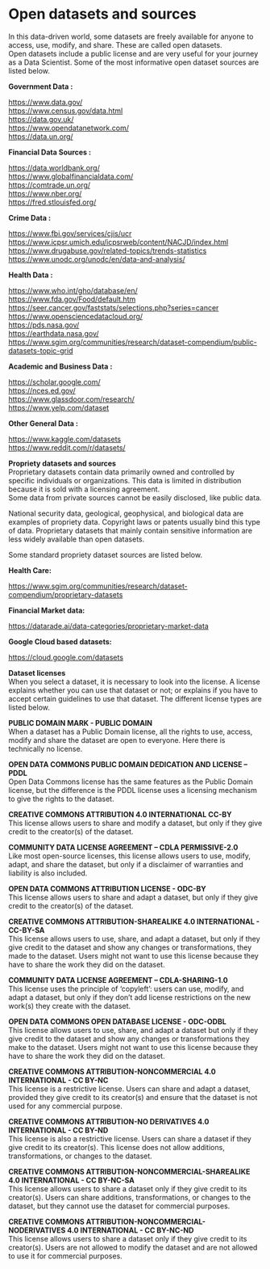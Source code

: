 # Open datasets and sources
In this data-driven world, some datasets are freely available for anyone to access, use, modify, and share. These are called open datasets.       
Open datasets include a public license and are very useful for your journey as a Data Scientist. Some of the most informative open dataset sources are listed below.         

**Government Data :**        

https://www.data.gov/           
https://www.census.gov/data.html                                  
https://data.gov.uk/                                   
https://www.opendatanetwork.com/                           
https://data.un.org/  

**Financial Data Sources :**                                 

https://data.worldbank.org/                    
https://www.globalfinancialdata.com/               
https://comtrade.un.org/                                    
https://www.nber.org/                                                 
https://fred.stlouisfed.org/                               

**Crime Data :**                       

https://www.fbi.gov/services/cjis/ucr     
https://www.icpsr.umich.edu/icpsrweb/content/NACJD/index.html                
https://www.drugabuse.gov/related-topics/trends-statistics            
https://www.unodc.org/unodc/en/data-and-analysis/                  

**Health Data :**                     

https://www.who.int/gho/database/en/      
https://www.fda.gov/Food/default.htm                       
https://seer.cancer.gov/faststats/selections.php?series=cancer                
https://www.opensciencedatacloud.org/               
https://pds.nasa.gov/              
https://earthdata.nasa.gov/                         
https://www.sgim.org/communities/research/dataset-compendium/public-datasets-topic-grid                                     

**Academic and Business Data :**                 

https://scholar.google.com/  
https://nces.ed.gov/                    
https://www.glassdoor.com/research/            
https://www.yelp.com/dataset                          

**Other General Data :**           

https://www.kaggle.com/datasets          
https://www.reddit.com/r/datasets/                                     

**Propriety datasets and sources**              
Proprietary datasets contain data primarily owned and controlled by specific individuals or organizations. This data is limited in distribution because it is sold with a licensing agreement.           
Some data from private sources cannot be easily disclosed, like public data.         

National security data, geological, geophysical, and biological data are examples of propriety data. Copyright laws or patents usually bind this type of data. Proprietary datasets that mainly contain sensitive information are less widely available than open datasets.

Some standard propriety dataset sources are listed below.

**Health Care:**

https://www.sgim.org/communities/research/dataset-compendium/proprietary-datasets

**Financial Market data:**

https://datarade.ai/data-categories/proprietary-market-data

**Google Cloud based datasets:**

https://cloud.google.com/datasets

**Dataset licenses**                
When you select a dataset, it is necessary to look into the license. A license explains whether you can use that dataset or not; or explains if you have to accept certain guidelines to use that dataset. The different license types are listed below.

**PUBLIC DOMAIN MARK - PUBLIC DOMAIN**            
When a dataset has a Public Domain license, all the rights to use, access, modify and share the dataset are open to everyone. Here there is technically no license.

**OPEN DATA COMMONS PUBLIC DOMAIN DEDICATION AND LICENSE – PDDL**                   
Open Data Commons license has the same features as the Public Domain license, but the difference is the PDDL license uses a licensing mechanism to give the rights to the dataset.

**CREATIVE COMMONS ATTRIBUTION 4.0 INTERNATIONAL CC-BY**                     
This license allows users to share and modify a dataset, but only if they give credit to the creator(s) of the dataset.

**COMMUNITY DATA LICENSE AGREEMENT – CDLA PERMISSIVE-2.0**                  
Like most open-source licenses, this license allows users to use, modify, adapt, and share the dataset, but only if a disclaimer of warranties and liability is also included.

**OPEN DATA COMMONS ATTRIBUTION LICENSE - ODC-BY**                    
This license allows users to share and adapt a dataset, but only if they give credit to the creator(s) of the dataset.

**CREATIVE COMMONS ATTRIBUTION-SHAREALIKE 4.0 INTERNATIONAL - CC-BY-SA**                   
This license allows users to use, share, and adapt a dataset, but only if they give credit to the dataset and show any changes or transformations, they made to the dataset. Users might not want to use this license because they have to share the work they did on the dataset.

**COMMUNITY DATA LICENSE AGREEMENT – CDLA-SHARING-1.0**         
This license uses the principle of ‘copyleft’: users can use, modify, and adapt a dataset, but only if they don’t add license restrictions on the new work(s) they create with the dataset.

**OPEN DATA COMMONS OPEN DATABASE LICENSE - ODC-ODBL**       
This license allows users to use, share, and adapt a dataset but only if they give credit to the dataset and show any changes or transformations they make to the dataset. Users might not want to use this license because they have to share the work they did on the dataset.

**CREATIVE COMMONS ATTRIBUTION-NONCOMMERCIAL 4.0 INTERNATIONAL - CC BY-NC**        
This license is a restrictive license. Users can share and adapt a dataset, provided they give credit to its creator(s) and ensure that the dataset is not used for any commercial purpose.

**CREATIVE COMMONS ATTRIBUTION-NO DERIVATIVES 4.0 INTERNATIONAL - CC BY-ND**       
This license is also a restrictive license. Users can share a dataset if they give credit to its creator(s). This license does not allow additions, transformations, or changes to the dataset.

**CREATIVE COMMONS ATTRIBUTION-NONCOMMERCIAL-SHAREALIKE 4.0 INTERNATIONAL - CC BY-NC-SA**          
This license allows users to share a dataset only if they give credit to its creator(s). Users can share additions, transformations, or changes to the dataset, but they cannot use the dataset for commercial purposes.

**CREATIVE COMMONS ATTRIBUTION-NONCOMMERCIAL-NODERIVATIVES 4.0 INTERNATIONAL - CC BY-NC-ND**         
This license allows users to share a dataset only if they give credit to its creator(s). Users are not allowed to modify the dataset and are not allowed to use it for commercial purposes.

